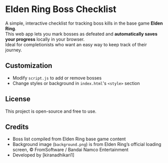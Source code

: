 # Elden Ring Boss Checklist

A simple, interactive checklist for tracking boss kills in the base game **Elden Ring**.  
This web app lets you mark bosses as defeated and **automatically saves your progress** locally in your browser.  
Ideal for completionists who want an easy way to keep track of their journey.

## Customization

- Modify `script.js` to add or remove bosses  
- Change styles or background in `index.html`'s `<style>` section

## License

This project is open-source and free to use.

## Credits

- Boss list compiled from Elden Ring base game content
- Background image (`background.png`) is from Elden Ring’s official loading screen, © FromSoftware / Bandai Namco Entertainment
- Developed by [kiranadhikari1]

